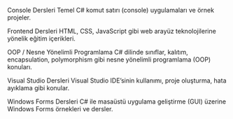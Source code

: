 Console Dersleri
Temel C# komut satırı (console) uygulamaları ve örnek projeler.

Frontend Dersleri
HTML, CSS, JavaScript gibi web arayüz teknolojilerine yönelik eğitim içerikleri.

OOP / Nesne Yönelimli Programlama
C# dilinde sınıflar, kalıtım, encapsulation, polymorphism gibi nesne yönelimli programlama (OOP) konuları.

Visual Studio Dersleri
Visual Studio IDE’sinin kullanımı, proje oluşturma, hata ayıklama gibi konular.

Windows Forms Dersleri
C# ile masaüstü uygulama geliştirme (GUI) üzerine Windows Forms örnekleri ve dersler.
